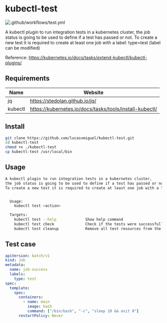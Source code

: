 # kubectl-test

![.github/workflows/test.yml](https://github.com/lucasvmiguel/kubectl-test/workflows/.github/workflows/test.yml/badge.svg)

A kubectl plugin to run integration tests in a kubernetes cluster, the job status is going to be used to define if a test has passed or not. To create a new test it is required to create at least one job with a label: type=test (label can be modified)

Reference: https://kubernetes.io/docs/tasks/extend-kubectl/kubectl-plugins/

## Requirements

| Name    | Website                                                 |
| ------- | ------------------------------------------------------- |
| jq      | https://stedolan.github.io/jq/                          |
| kubectl | https://kubernetes.io/docs/tasks/tools/install-kubectl/ |

## Install

```bash
git clone https://github.com/lucasvmiguel/kubectl-test.git
cd kubectl-test
chmod +x ./kubectl-test
cp kubectl-test /usr/local/bin
```

## Usage

```bash
A kubectl plugin to run integration tests in a kubernetes cluster,
the job status is going to be used to define if a test has passed or not.
To create a new test it is required to create at least one job with a label:


  Usage:
    kubectl test <action>

  Targets:
    kubectl test --help             Show help command
    kubectl test check              Check if the tests were successfull
    kubectl test cleanup            Remove all test resources from the cluster
```

## Test case

```yml
apiVersion: batch/v1
kind: Job
metadata:
  name: job-success
  labels:
    type: test
spec:
  template:
    spec:
      containers:
        - name: main
          image: bash
          command: ["/bin/bash", "-c", "sleep 10 && exit 0"]
      restartPolicy: Never
```
